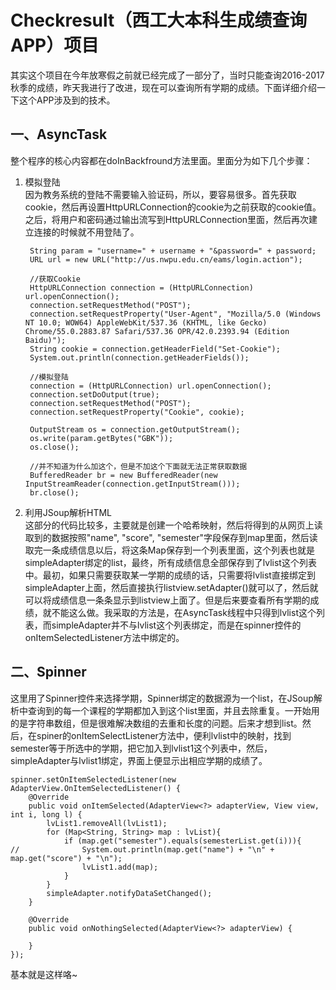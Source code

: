 # Checkresult（西工大本科生成绩查询APP）项目
其实这个项目在今年放寒假之前就已经完成了一部分了，当时只能查询2016-2017 秋季的成绩，昨天我进行了改进，现在可以查询所有学期的成绩。下面详细介绍一下这个APP涉及到的技术。

## 一、AsyncTask
整个程序的核心内容都在doInBackfround方法里面。里面分为如下几个步骤：

1. 模拟登陆<br>
因为教务系统的登陆不需要输入验证码，所以，要容易很多。首先获取cookie，然后再设置HttpURLConnection的cookie为之前获取的cookie值。之后，将用户和密码通过输出流写到HttpURLConnection里面，然后再次建立连接的时候就不用登陆了。
            
        String param = "username=" + username + "&password=" + password;
        URL url = new URL("http://us.nwpu.edu.cn/eams/login.action");

        //获取Cookie
        HttpURLConnection connection = (HttpURLConnection) url.openConnection();
        connection.setRequestMethod("POST");
        connection.setRequestProperty("User-Agent", "Mozilla/5.0 (Windows NT 10.0; WOW64) AppleWebKit/537.36 (KHTML, like Gecko) Chrome/55.0.2883.87 Safari/537.36 OPR/42.0.2393.94 (Edition Baidu)");
        String cookie = connection.getHeaderField("Set-Cookie");
        System.out.println(connection.getHeaderFields());
    
        //模拟登陆
        connection = (HttpURLConnection) url.openConnection();
        connection.setDoOutput(true);
        connection.setRequestMethod("POST");
        connection.setRequestProperty("Cookie", cookie);
    
        OutputStream os = connection.getOutputStream();
        os.write(param.getBytes("GBK"));
        os.close();
    
        //并不知道为什么加这个，但是不加这个下面就无法正常获取数据
        BufferedReader br = new BufferedReader(new InputStreamReader(connection.getInputStream())); 
        br.close();
2. 利用JSoup解析HTML<br>
这部分的代码比较多，主要就是创建一个哈希映射，然后将得到的从网页上读取到的数据按照"name", "score", "semester"字段保存到map里面，然后读取完一条成绩信息以后，将这条Map保存到一个列表里面，这个列表也就是simpleAdapter绑定的list，最终，所有成绩信息全部保存到了lvlist这个列表中。最初，如果只需要获取某一学期的成绩的话，只需要将lvlist直接绑定到simpleAdapter上面，然后直接执行listview.setAdapter()就可以了，然后就可以将成绩信息一条条显示到listview上面了。但是后来要查看所有学期的成绩，就不能这么做。我采取的方法是，在AsyncTask线程中只得到lvlist这个列表，而simpleAdapter并不与lvlist这个列表绑定，而是在spinner控件的onItemSelectedListener方法中绑定的。
## 二、Spinner
这里用了Spinner控件来选择学期，Spinner绑定的数据源为一个list，在JSoup解析中查询到的每一个课程的学期都加入到这个list里面，并且去除重复。一开始用的是字符串数组，但是很难解决数组的去重和长度的问题。后来才想到list。然后，在spiner的onItemSelectListener方法中，便利lvlist中的映射，找到semester等于所选中的学期，把它加入到lvlist1这个列表中，然后，simpleAdapter与lvlist1绑定，界面上便显示出相应学期的成绩了。
        
    spinner.setOnItemSelectedListener(new AdapterView.OnItemSelectedListener() {
        @Override
        public void onItemSelected(AdapterView<?> adapterView, View view, int i, long l) {
            lvList1.removeAll(lvList1);
            for (Map<String, String> map : lvList){
                if (map.get("semester").equals(semesterList.get(i))){
    //              System.out.println(map.get("name") + "\n" + map.get("score") + "\n");
                    lvList1.add(map);
                }
            }
            simpleAdapter.notifyDataSetChanged();
        }

        @Override
        public void onNothingSelected(AdapterView<?> adapterView) {

        }
    });
基本就是这样咯~